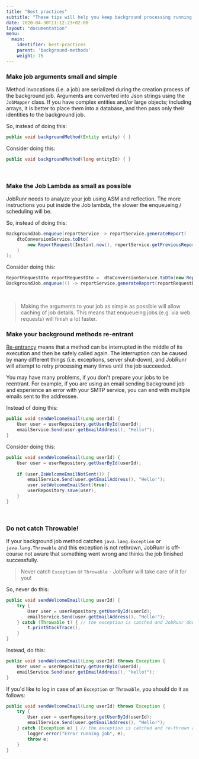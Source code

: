 ```yaml
---
title: "Best practices"
subtitle: "These tips will help you keep background processing running smoothly and efficiently"
date: 2020-04-30T11:12:23+02:00
layout: "documentation"
menu: 
  main: 
    identifier: best-practices
    parent: 'background-methods'
    weight: 75
---
```

 ### Make job arguments small and simple
 
Method invocations (i.e. a job) are serialized during the creation process of the background job. Arguments are converted into Json strings using the `JobMapper` class. If you have complex entities and/or large objects; including arrays, it is better to place them into a database, and then pass only their identities to the background job.

So, instead of doing this:
 
```java
public void backgroundMethod(Entity entity) { }
```
 
Consider doing this:
 
```java
public void backgroundMethod(long entityId) { }
```
 <br>

 ### Make the Job Lambda as small as possible
 
JobRunr needs to analyze your job using ASM and reflection. The more instructions you put inside the Job lambda, the slower the enqueueing / scheduling will be.

So, instead of doing this:
 
```java
BackgroundJob.enqueue(reportService -> reportService.generateReport(
    dtoConversionService.toDto(
        new ReportRequest(Instant.now(), reportService.getPreviousReport())
    )
);
```
 
Consider doing this:
 
```java
ReportRequestDto reportRequestDto =  dtoConversionService.toDto(new ReportRequest(Instant.now(), reportService.getPreviousReport()));
BackgroundJob.enqueue(() -> reportService.generateReport(reportRequestDto));
```
 <br>

> Making the arguments to your job as simple as possible will allow caching of job details. This means that enqueueing jobs (e.g. via web requests) will finish a lot faster.

### Make your background methods re-entrant
[Re-entrancy](https://en.wikipedia.org/wiki/Reentrant_(subroutine)) means that a method can be interrupted in the middle of its execution and then be safely called again. The interruption can be caused by many different things (i.e. exceptions, server shut-down), and JobRunr will attempt to retry processing many times until the job succeeded.

You may have many problems, if you don't prepare your jobs to be reentrant. For example, if you are using an email sending background job and experience an error with your SMTP service, you can end with multiple emails sent to the addressee.

Instead of doing this:
 
```java
public void sendWelcomeEmail(Long userId) {
	User user = userRepository.getUserById(userId);
    emailService.Send(user.getEmailAddress(), "Hello!");
}
```

Consider doing this:

```java
public void sendWelcomeEmail(Long userId) {
	User user = userRepository.getUserById(userId);
    
	if (user.IsWelcomeEmailNotSent()) {
    	emailService.Send(user.getEmailAddress(), "Hello!");
        user.setWelcomeEmailSent(true);
        userRepository.save(user);
    }
}
```
<br/>

### Do not catch Throwable!
If your background job method catches `java.lang.Exception` or `java.lang.Throwable` and this exception is not rethrown, JobRunr is off-course not aware that something went wrong and thinks the job finished successfully. 

> Never catch `Exception` or `Throwable` - JobRunr will take care of it for you!



So, never do this:
 
```java
public void sendWelcomeEmail(Long userId) {
    try {
        User user = userRepository.getUserById(userId);
        emailService.Send(user.getEmailAddress(), "Hello!");
    } catch (Throwable t) { // the exception is catched and JobRunr does not know that something went wrong!
        t.printStackTrace();
    }
}
```

Instead, do this:
```java
public void sendWelcomeEmail(Long userId) throws Exception {
    User user = userRepository.getUserById(userId);
    emailService.Send(user.getEmailAddress(), "Hello!");
}
```

If you'd like to log in case of an `Exception` or `Throwable`, you should do it as follows:
```java
public void sendWelcomeEmail(Long userId) throws Exception {
    try {
        User user = userRepository.getUserById(userId);
        emailService.Send(user.getEmailAddress(), "Hello!");
    } catch (Exception e) { // the exception is catched and re-thrown allowing JobRunr to reschedule it.
        logger.error("Error running job", e);
        throw e;
    }
}
```